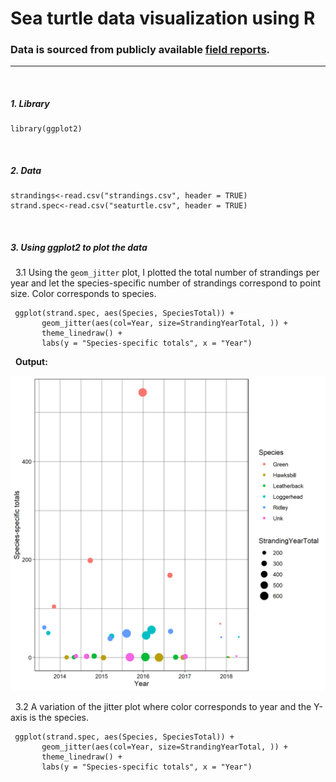 # Sea turtle data visualization using R
### Data is sourced from publicly available [field reports](https://www.nps.gov/caha/learn/nature/upload/2018_CAHA_Sea-turtle-report_final_report.pdf).

---
&nbsp;
##### 1. Library
```{r}
library(ggplot2)
```
&nbsp;
##### 2. Data

```{r}
strandings<-read.csv("strandings.csv", header = TRUE)
strand.spec<-read.csv("seaturtle.csv", header = TRUE)
```
&nbsp;
##### 3. Using ggplot2 to plot the data
&nbsp; 3.1 Using the `geom_jitter` plot, I plotted the total number of strandings per year and let the species-specific number of strandings correspond to point size. Color corresponds to species.
```{r}
 ggplot(strand.spec, aes(Species, SpeciesTotal)) +
       geom_jitter(aes(col=Year, size=StrandingYearTotal, )) +
       theme_linedraw() +
       labs(y = "Species-specific totals", x = "Year") 
```
&nbsp; **Output:**

![alt text](https://github.com/gausec/CapeHatteras/blob/main/Results/Strandings.png?raw=true)

&nbsp; 3.2 A variation of the jitter plot where color corresponds to year and the Y-axis is the species.
```{r}
 ggplot(strand.spec, aes(Species, SpeciesTotal)) +
       geom_jitter(aes(col=Year, size=StrandingYearTotal, )) +
       theme_linedraw() +
       labs(y = "Species-specific totals", x = "Year")
```
